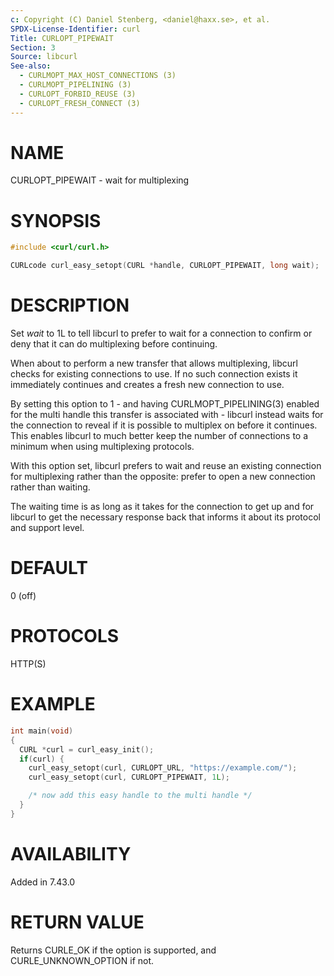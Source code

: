 ```yaml
---
c: Copyright (C) Daniel Stenberg, <daniel@haxx.se>, et al.
SPDX-License-Identifier: curl
Title: CURLOPT_PIPEWAIT
Section: 3
Source: libcurl
See-also:
  - CURLMOPT_MAX_HOST_CONNECTIONS (3)
  - CURLMOPT_PIPELINING (3)
  - CURLOPT_FORBID_REUSE (3)
  - CURLOPT_FRESH_CONNECT (3)
---
```


# NAME

CURLOPT_PIPEWAIT - wait for multiplexing

# SYNOPSIS

~~~c
#include <curl/curl.h>

CURLcode curl_easy_setopt(CURL *handle, CURLOPT_PIPEWAIT, long wait);
~~~

# DESCRIPTION

Set *wait* to 1L to tell libcurl to prefer to wait for a connection to
confirm or deny that it can do multiplexing before continuing.

When about to perform a new transfer that allows multiplexing, libcurl checks
for existing connections to use. If no such connection exists it immediately
continues and creates a fresh new connection to use.

By setting this option to 1 - and having CURLMOPT_PIPELINING(3) enabled
for the multi handle this transfer is associated with - libcurl instead waits
for the connection to reveal if it is possible to multiplex on before it
continues. This enables libcurl to much better keep the number of connections
to a minimum when using multiplexing protocols.

With this option set, libcurl prefers to wait and reuse an existing connection
for multiplexing rather than the opposite: prefer to open a new connection
rather than waiting.

The waiting time is as long as it takes for the connection to get up and for
libcurl to get the necessary response back that informs it about its protocol
and support level.

# DEFAULT

0 (off)

# PROTOCOLS

HTTP(S)

# EXAMPLE

~~~c
int main(void)
{
  CURL *curl = curl_easy_init();
  if(curl) {
    curl_easy_setopt(curl, CURLOPT_URL, "https://example.com/");
    curl_easy_setopt(curl, CURLOPT_PIPEWAIT, 1L);

    /* now add this easy handle to the multi handle */
  }
}
~~~

# AVAILABILITY

Added in 7.43.0

# RETURN VALUE

Returns CURLE_OK if the option is supported, and CURLE_UNKNOWN_OPTION if not.

